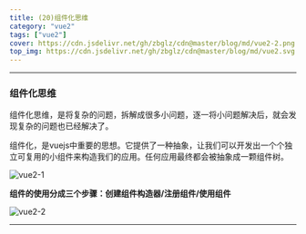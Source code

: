 ```yaml
---
title: (20)组件化思维
category: "vue2"
tags: ["vue2"]
cover: https://cdn.jsdelivr.net/gh/zbglz/cdn@master/blog/md/vue2-2.png
top_img: https://cdn.jsdelivr.net/gh/zbglz/cdn@master/blog/md/vue2.svg
---
```


***

### 组件化思维


组件化思维，是将复杂的问题，拆解成很多小问题，逐一将小问题解决后，就会发现复杂的问题也已经解决了。

组件化，是vuejs中重要的思想。它提供了一种抽象，让我们可以开发出一个个独立可复用的小组件来构造我们的应用。任何应用最终都会被抽象成一颗组件树。

![vue2-1](https://cdn.jsdelivr.net/gh/zbglz/cdn@master/blog/md/vue2-1.png)

**组件的使用分成三个步骤：创建组件构造器/注册组件/使用组件**

![vue2-2](https://cdn.jsdelivr.net/gh/zbglz/cdn@master/blog/md/vue2-2.png)


***